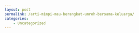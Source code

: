 ```yaml
---
layout: post
permalink: /arti-mimpi-mau-berangkat-umroh-bersama-keluarga/
categories:
    - Uncategorized
---
```


